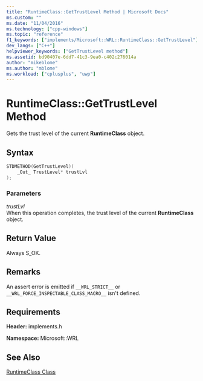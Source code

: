 ```yaml
---
title: "RuntimeClass::GetTrustLevel Method | Microsoft Docs"
ms.custom: ""
ms.date: "11/04/2016"
ms.technology: ["cpp-windows"]
ms.topic: "reference"
f1_keywords: ["implements/Microsoft::WRL::RuntimeClass::GetTrustLevel"]
dev_langs: ["C++"]
helpviewer_keywords: ["GetTrustLevel method"]
ms.assetid: bd90407e-6dd7-41c3-9ea0-c402c276014a
author: "mikeblome"
ms.author: "mblome"
ms.workload: ["cplusplus", "uwp"]
---
```

# RuntimeClass::GetTrustLevel Method

Gets the trust level of the current **RuntimeClass** object.

## Syntax

```cpp
STDMETHOD(GetTrustLevel)(
    _Out_ TrustLevel* trustLvl
);
```

### Parameters
*trustLvl*  
When this operation completes, the trust level of the current **RuntimeClass** object.

## Return Value

Always S_OK.

## Remarks

An assert error is emitted if `__WRL_STRICT__` or `__WRL_FORCE_INSPECTABLE_CLASS_MACRO__` isn't defined.

## Requirements

**Header:** implements.h

**Namespace:** Microsoft::WRL

## See Also
 [RuntimeClass Class](../windows/runtimeclass-class.md)